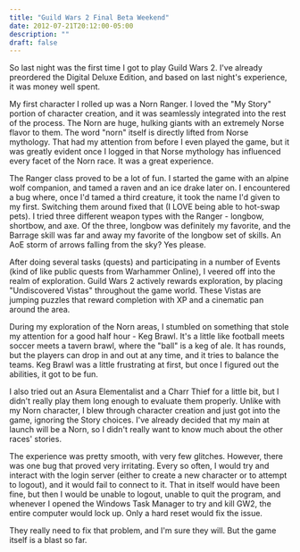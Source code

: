 ```yaml
---
title: "Guild Wars 2 Final Beta Weekend"
date: 2012-07-21T20:12:00-05:00
description: ""
draft: false
---
```

So last night was the first time I got to play Guild Wars 2. I've
already preordered the Digital Deluxe Edition, and based on last
night's experience, it was money well spent.

My first character I rolled up was a Norn Ranger. I loved the "My
Story" portion of character creation, and it was seamlessly integrated
into the rest of the process. The Norn are huge, hulking giants with an
extremely Norse flavor to them. The word "norn" itself is directly
lifted from Norse mythology. That had my attention from before I even
played the game, but it was greatly evident once I logged in that Norse
mythology has influenced every facet of the Norn race. It was a great
experience.

The Ranger class proved to be a lot of fun. I started the game with an
alpine wolf companion, and tamed a raven and an ice drake later on. I
encountered a bug where, once I'd tamed a third creature, it took the
name I'd given to my first. Switching them around fixed that (I LOVE
being able to hot-swap pets). I tried three different weapon types with
the Ranger - longbow, shortbow, and axe. Of the three, longbow was
definitely my favorite, and the Barrage skill was far and away my
favorite of the longbow set of skills. An AoE storm of arrows falling
from the sky? Yes please.

After doing several tasks (quests) and participating in a number of
Events (kind of like public quests from Warhammer Online), I veered off
into the realm of exploration. Guild Wars 2 actively rewards
exploration, by placing "Undiscovered Vistas" throughout the game
world. These Vistas are jumping puzzles that reward completion with XP
and a cinematic pan around the area.

During my exploration of the Norn areas, I stumbled on something that
stole my attention for a good half hour - Keg Brawl. It's a little like
football meets soccer meets a tavern brawl, where the "ball" is a keg
of ale. It has rounds, but the players can drop in and out at any time,
and it tries to balance the teams. Keg Brawl was a little frustrating at
first, but once I figured out the abilities, it got to be fun.

I also tried out an Asura Elementalist and a Charr Thief for a little
bit, but I didn't really play them long enough to evaluate them
properly. Unlike with my Norn character, I blew through character
creation and just got into the game, ignoring the Story choices. I've
already decided that my main at launch will be a Norn, so I didn't
really want to know much about the other races' stories.

The experience was pretty smooth, with very few glitches. However, there
was one bug that proved very irritating. Every so often, I would try and
interact with the login server (either to create a new character or to
attempt to logout), and it would fail to connect to it. That in itself
would have been fine, but then I would be unable to logout, unable to
quit the program, and whenever I opened the Windows Task Manager to try
and kill GW2, the entire computer would lock up. Only a hard reset would
fix the issue.

They really need to fix that problem, and I'm sure they will. But the
game itself is a blast so far.